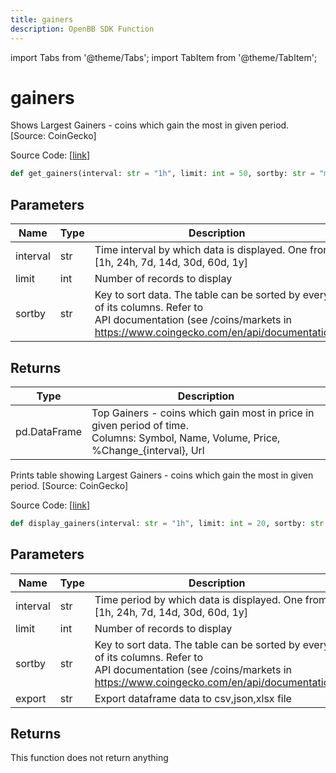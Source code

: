 ```yaml
---
title: gainers
description: OpenBB SDK Function
---
```


import Tabs from '@theme/Tabs';
import TabItem from '@theme/TabItem';

# gainers

<Tabs>
<TabItem value="model" label="Model" default>

Shows Largest Gainers - coins which gain the most in given period. [Source: CoinGecko]

Source Code: [[link](https://github.com/OpenBB-finance/OpenBBTerminal/tree/main/openbb_terminal/cryptocurrency/discovery/pycoingecko_model.py#L260)]

```python
def get_gainers(interval: str = "1h", limit: int = 50, sortby: str = "market_cap_rank") -> DataFrame
```
## Parameters

| Name | Type | Description | Default | Optional |
| ---- | ---- | ----------- | ------- | -------- |
| interval | str | Time interval by which data is displayed. One from [1h, 24h, 7d, 14d, 30d, 60d, 1y] | 1h | True |
| limit | int | Number of records to display | 50 | True |
| sortby | str | Key to sort data. The table can be sorted by every of its columns. Refer to<br/>API documentation (see /coins/markets in https://www.coingecko.com/en/api/documentation) | market_cap_rank | True |

## Returns

| Type | Description |
| ---- | ----------- |
| pd.DataFrame | Top Gainers  - coins which gain most in price in given period of time.<br/>Columns: Symbol, Name, Volume, Price, %Change_{interval}, Url |



</TabItem>
<TabItem value="view" label="View">

Prints table showing Largest Gainers - coins which gain the most in given period. [Source: CoinGecko]

Source Code: [[link](https://github.com/OpenBB-finance/OpenBBTerminal/tree/main/openbb_terminal/cryptocurrency/discovery/pycoingecko_view.py#L100)]

```python
def display_gainers(interval: str = "1h", limit: int = 20, sortby: str = "market_cap_rank", export: str = "") -> None
```
## Parameters

| Name | Type | Description | Default | Optional |
| ---- | ---- | ----------- | ------- | -------- |
| interval | str | Time period by which data is displayed. One from [1h, 24h, 7d, 14d, 30d, 60d, 1y] | 1h | True |
| limit | int | Number of records to display | 20 | True |
| sortby | str | Key to sort data. The table can be sorted by every of its columns. Refer to<br/>API documentation (see /coins/markets in https://www.coingecko.com/en/api/documentation) | market_cap_rank | True |
| export | str | Export dataframe data to csv,json,xlsx file |  | True |

## Returns

This function does not return anything



</TabItem>
</Tabs>